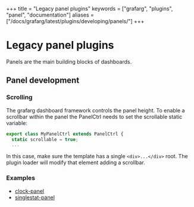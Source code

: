 +++
title = "Legacy panel plugins"
keywords = ["grafarg", "plugins", "panel", "documentation"]
aliases = ["/docs/grafarg/latest/plugins/developing/panels/"]
+++

# Legacy panel plugins

Panels are the main building blocks of dashboards.

## Panel development

### Scrolling
The grafarg dashboard framework controls the panel height.  To enable a scrollbar within the panel the PanelCtrl needs to set the scrollable static variable:

```javascript
export class MyPanelCtrl extends PanelCtrl {
  static scrollable = true;
  ...
```

In this case, make sure the template has a single `<div>...</div>` root.  The plugin loader will modify that element adding a scrollbar.

### Examples

- [clock-panel](https://github.com/famarker/clock-panel)
- [singlestat-panel](https://github.com/famarker/grafarg/tree/master/public/app/plugins/panel/singlestat)
